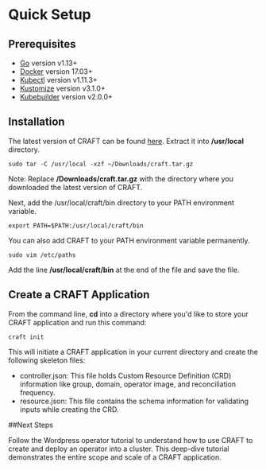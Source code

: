 # Quick Setup
## Prerequisites

* [Go](https://golang.org/dl/) version v1.13+
* [Docker](https://docs.docker.com/get-docker/) version 17.03+
* [Kubectl](https://kubernetes.io/docs/tasks/tools/install-kubectl/) version v1.11.3+
* [Kustomize](https://kubernetes-sigs.github.io/kustomize/installation/) version v3.1.0+
* [Kubebuilder](https://book.kubebuilder.io/quick-start.html#installation) version v2.0.0+

## Installation

The latest version of CRAFT can be found [here](https://github.com/salesforce/craft/releases/). Extract it into **/usr/local** directory.

```
sudo tar -C /usr/local -xzf ~/Downloads/craft.tar.gz 
```

Note: Replace **/Downloads/craft.tar.gz** with the directory where you downloaded the latest version of CRAFT. 

Next, add the /usr/local/craft/bin directory to your PATH environment variable.

```
export PATH=$PATH:/usr/local/craft/bin
```

You can also add CRAFT to your PATH environment variable permanently.

```
sudo vim /etc/paths 
```

Add the line **/usr/local/craft/bin** at the end of the file and save the file.

## Create a CRAFT Application

From the command line, **cd** into a directory where you&#39;d like to store your CRAFT application and run this command:

```
craft init
```

This will initiate a CRAFT application in your current directory and create the following skeleton files:

- controller.json: This file holds Custom Resource Definition (CRD) information like group, domain, operator image, and reconciliation frequency.
- resource.json: This file contains the schema information for validating inputs while creating the CRD.

##Next Steps

Follow the Wordpress operator tutorial to understand how to use CRAFT to create and deploy an operator into a cluster. This deep-dive tutorial demonstrates the entire scope and scale of a CRAFT application.